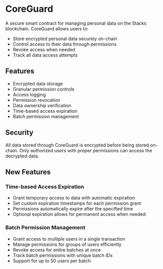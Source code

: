 # CoreGuard

A secure smart contract for managing personal data on the Stacks blockchain. CoreGuard allows users to:

- Store encrypted personal data securely on-chain
- Control access to their data through permissions
- Revoke access when needed
- Track all data access attempts

## Features
- Encrypted data storage
- Granular permission controls
- Access logging
- Permission revocation
- Data ownership verification
- Time-based access expiration
- Batch permission management

## Security
All data stored through CoreGuard is encrypted before being stored on-chain. Only authorized users with proper permissions can access the decrypted data.

## New Features

### Time-based Access Expiration
- Grant temporary access to data with automatic expiration
- Set custom expiration timestamps for each permission grant
- Permissions automatically expire after the specified time
- Optional expiration allows for permanent access when needed

### Batch Permission Management
- Grant access to multiple users in a single transaction
- Manage permissions for groups of users efficiently
- Revoke access for entire batches at once
- Track batch permissions with unique batch IDs
- Support for up to 50 users per batch
